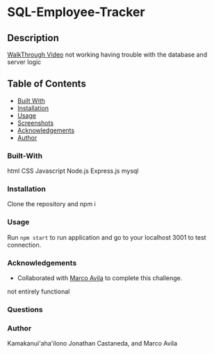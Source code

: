# SQL-Employee-Tracker



## Description

[WalkThrough Video](https://www.awesomescreenshot.com/video/5528708?key=b9b70eac5cdb63b617eb2fa4a2e97f58)
not working having trouble with the database and server logic

## Table of Contents

- [Built With](#built-with)
- [Installation](#installation)
- [Usage](#usage)
- [Screenshots](#screenshots)
- [Acknowledgements](#acknowledgements)
- [Author](#author)

### Built-With

html
CSS
Javascript
Node.js
Express.js
mysql

### Installation

Clone the repository and npm i

### Usage

Run ```npm start``` to run application and go to your localhost 3001 to test connection.

### Acknowledgements

- Collaborated with [Marco Avila](https://github.com/mavila6) to complete this challenge.

not entirely functional

### Questions



### Author

Kamakanui'aha'ilono Jonathan Castaneda, and Marco Avila
